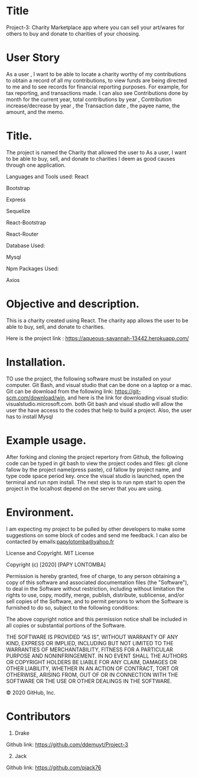 # Title
Project-3:
Charity Marketplace app where you can sell your art/wares for others to buy and donate to charities of your choosing.

# User Story

As a user , I want to be able to locate a charity worthy of my contributions to obtain a record of all my contributions,  to view funds are being directed to me and to see records for financial reporting 
purposes. For example, for tax reporting, and transactions made. I can also see Contributions done by month for the current year, total contributions by year
, Contribution increase/decrease by year , the  Transaction date , the payee name, the amount, and the memo.


# Title.

The project is named the Charity that allowed the user to As a user, I want to be able to buy, sell, and donate to charities I deem as good causes through one application.


Languages and Tools used:
React

Bootstrap

Express

Sequelize 

React-Bootstrap

React-Router

Database Used:

Mysql 

Npm Packages Used:

Axios

# Objective and description.

This is a charity created using React. The charity app allows the user to be able to buy, sell, and donate to charities. 

Here is the project link : https://aqueous-savannah-13442.herokuapp.com/



# Installation.

TO use the project, the following software must be installed on your computer. Git Bash, and visual studio that can be done on a laptop or a mac. Git can be download from the following link: https://git-scm.com/download/win, and here is the link for downloading visual studio: visualstudio.microsoft.com. both Git bash and visual studio will allow the user the have access to the codes that help to build a project. Also, the user has to install Mysql 

# Example usage.

After forking and cloning the project repertory from Github, the following code can be typed in git bash to view the project codes and files: git clone fallow by the project name(press paste), cd fallow by project name, and type code space period key. once the visual studio is launched, open the terminal and run npm install. The next step is to run npm start to open the project in the localhost depend on the server that you are using.

# Environment.

I am expecting my project to be pulled by other developers to make some suggestions on some block of codes and send me feedback. I can also be contacted by emails:papylotomba@yahoo.fr

License and Copyright.
MIT License

Copyright (c) [2020] [PAPY LONTOMBA]

Permission is hereby granted, free of charge, to any person obtaining a copy of this software and associated documentation files (the "Software"), to deal in the Software without restriction, including without limitation the rights to use, copy, modify, merge, publish, distribute, sublicense, and/or sell copies of the Software, and to permit persons to whom the Software is furnished to do so, subject to the following conditions:

The above copyright notice and this permission notice shall be included in all copies or substantial portions of the Software.

THE SOFTWARE IS PROVIDED "AS IS", WITHOUT WARRANTY OF ANY KIND, EXPRESS OR IMPLIED, INCLUDING BUT NOT LIMITED TO THE WARRANTIES OF MERCHANTABILITY, FITNESS FOR A PARTICULAR PURPOSE AND NONINFRINGEMENT. IN NO EVENT SHALL THE AUTHORS OR COPYRIGHT HOLDERS BE LIABLE FOR ANY CLAIM, DAMAGES OR OTHER LIABILITY, WHETHER IN AN ACTION OF CONTRACT, TORT OR OTHERWISE, ARISING FROM, OUT OF OR IN CONNECTION WITH THE SOFTWARE OR THE USE OR OTHER DEALINGS IN THE SOFTWARE.

© 2020 GitHub, Inc.

# Contributors 

1. Drake 

Github link: https://github.com/ddemuyt/Project-3

2. Jack

Github link: https://github.com/pjack76
